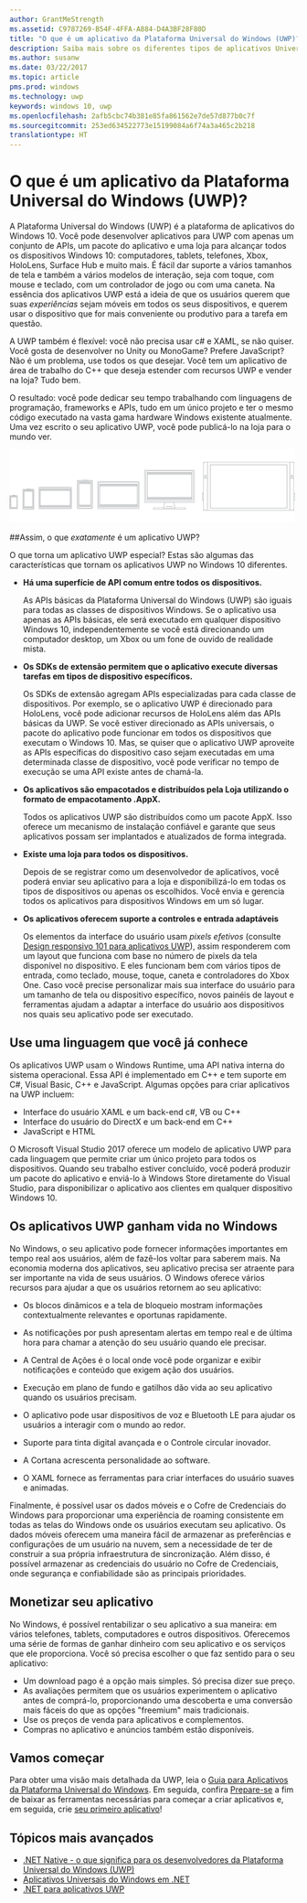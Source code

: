 ```yaml
---
author: GrantMeStrength
ms.assetid: C9787269-B54F-4FFA-A884-D4A3BF28F80D
title: "O que é um aplicativo da Plataforma Universal do Windows (UWP)?"
description: Saiba mais sobre os diferentes tipos de aplicativos Universais do Windows - aplicativos da Windows Store, aplicativos da Loja do Windows Phone e aplicativos do Windows Runtime.
ms.author: susanw
ms.date: 03/22/2017
ms.topic: article
pms.prod: windows
ms.technology: uwp
keywords: windows 10, uwp
ms.openlocfilehash: 2afb5cbc74b381e85fa861562e7de57d877b0c7f
ms.sourcegitcommit: 253ed634522773e15199084a6f74a3a465c2b218
translationtype: HT
---
```

# <a name="whats-a-universal-windows-platform-uwp-app"></a>O que é um aplicativo da Plataforma Universal do Windows (UWP)?

A Plataforma Universal do Windows (UWP) é a plataforma de aplicativos do Windows 10. Você pode desenvolver aplicativos para UWP com apenas um conjunto de APIs, um pacote do aplicativo e uma loja para alcançar todos os dispositivos Windows 10: computadores, tablets, telefones, Xbox, HoloLens, Surface Hub e muito mais. É fácil dar suporte a vários tamanhos de tela e também a vários modelos de interação, seja com toque, com mouse e teclado, com um controlador de jogo ou com uma caneta. Na essência dos aplicativos UWP está a ideia de que os usuários querem que suas *experiências* sejam móveis em todos os seus dispositivos, e querem usar o dispositivo que for mais conveniente ou produtivo para a tarefa em questão.

A UWP também é flexível: você não precisa usar c# e XAML, se não quiser. Você gosta de desenvolver no Unity ou MonoGame? Prefere JavaScript? Não é um problema, use todos os que desejar. Você tem um aplicativo de área de trabalho do C++ que deseja estender com recursos UWP e vender na loja? Tudo bem. 

O resultado: você pode dedicar seu tempo trabalhando com linguagens de programação, frameworks e APIs, tudo em um único projeto e ter o mesmo código executado na vasta gama hardware Windows existente atualmente. Uma vez escrito o seu aplicativo UWP, você pode publicá-lo na loja para o mundo ver.

![Dispositivos Windows](images/1894834-hig-device-primer-01-500.png)
 
##<a name="so-what-exactly-is-a-uwp-app"></a>Assim, o que *exatamente* é um aplicativo UWP?

O que torna um aplicativo UWP especial? Estas são algumas das características que tornam os aplicativos UWP no Windows 10 diferentes.

-   **Há uma superfície de API comum entre todos os dispositivos.**

    As APIs básicas da Plataforma Universal do Windows (UWP) são iguais para todas as classes de dispositivos Windows. Se o aplicativo usa apenas as APIs básicas, ele será executado em qualquer dispositivo Windows 10, independentemente se você está direcionando um computador desktop, um Xbox ou um fone de ouvido de realidade mista.

-   **Os SDKs de extensão permitem que o aplicativo execute diversas tarefas em tipos de dispositivo específicos.**

    Os SDKs de extensão agregam APIs especializadas para cada classe de dispositivos. Por exemplo, se o aplicativo UWP é direcionado para HoloLens, você pode adicionar recursos de HoloLens além das APIs básicas da UWP.
    Se você estiver direcionado as APIs universais, o pacote do aplicativo pode funcionar em todos os dispositivos que executam o Windows 10. Mas, se quiser que o aplicativo UWP aproveite as APIs específicas do dispositivo caso sejam executadas em uma determinada classe de dispositivo, você pode verificar no tempo de execução se uma API existe antes de chamá-la. 

-   **Os aplicativos são empacotados e distribuídos pela Loja utilizando o formato de empacotamento .AppX.**

    Todos os aplicativos UWP são distribuídos como um pacote AppX. Isso oferece um mecanismo de instalação confiável e garante que seus aplicativos possam ser implantados e atualizados de forma integrada.

-   **Existe uma loja para todos os dispositivos.**

    Depois de se registrar como um desenvolvedor de aplicativos, você poderá enviar seu aplicativo para a loja e disponibilizá-lo em todas os tipos de dispositivos ou apenas os escolhidos. Você envia e gerencia todos os aplicativos para dispositivos Windows em um só lugar.

-   **Os aplicativos oferecem suporte a controles e entrada adaptáveis**

    Os elementos da interface do usuário usam *pixels efetivos* (consulte [Design responsivo 101 para aplicativos UWP](https://msdn.microsoft.com/library/windows/apps/Dn958435)), assim responderem com um layout que funciona com base no número de pixels da tela disponível no dispositivo. E eles funcionam bem com vários tipos de entrada, como teclado, mouse, toque, caneta e controladores do Xbox One. Caso você precise personalizar mais sua interface do usuário para um tamanho de tela ou dispositivo específico, novos painéis de layout e ferramentas ajudam a adaptar a interface do usuário aos dispositivos nos quais seu aplicativo pode ser executado.



## <a name="use-a-language-you-already-know"></a>Use uma linguagem que você já conhece


Os aplicativos UWP usam o Windows Runtime, uma API nativa interna do sistema operacional. Essa API é implementado em C++ e tem suporte em C#, Visual Basic, C++ e JavaScript. Algumas opções para criar aplicativos na UWP incluem:
-   Interface do usuário XAML e um back-end c#, VB ou C++
-   Interface do usuário do DirectX e um back-end em C++
-   JavaScript e HTML

O Microsoft Visual Studio 2017 oferece um modelo de aplicativo UWP para cada linguagem que permite criar um único projeto para todos os dispositivos. Quando seu trabalho estiver concluído, você poderá produzir um pacote do aplicativo e enviá-lo à Windows Store diretamente do Visual Studio, para disponibilizar o aplicativo aos clientes em qualquer dispositivo Windows 10.

## <a name="uwp-apps-come-to-life-on-windows"></a>Os aplicativos UWP ganham vida no Windows


No Windows, o seu aplicativo pode fornecer informações importantes em tempo real aos usuários, além de fazê-los voltar para saberem mais. Na economia moderna dos aplicativos, seu aplicativo precisa ser atraente para ser importante na vida de seus usuários. O Windows oferece vários recursos para ajudar a que os usuários retornem ao seu aplicativo:

-   Os blocos dinâmicos e a tela de bloqueio mostram informações contextualmente relevantes e oportunas rapidamente.

-   As notificações por push apresentam alertas em tempo real e de última hora para chamar a atenção do seu usuário quando ele precisar.

-   A Central de Ações é o local onde você pode organizar e exibir notificações e conteúdo que exigem ação dos usuários.

-   Execução em plano de fundo e gatilhos dão vida ao seu aplicativo quando os usuários precisam.

-   O aplicativo pode usar dispositivos de voz e Bluetooth LE para ajudar os usuários a interagir com o mundo ao redor.

-   Suporte para tinta digital avançada e o Controle circular inovador.

-   A Cortana acrescenta personalidade ao software.

-   O XAML fornece as ferramentas para criar interfaces do usuário suaves e animadas.

Finalmente, é possível usar os dados móveis e o Cofre de Credenciais do Windows para proporcionar uma experiência de roaming consistente em todas as telas do Windows onde os usuários executam seu aplicativo. Os dados móveis oferecem uma maneira fácil de armazenar as preferências e configurações de um usuário na nuvem, sem a necessidade de ter de construir a sua própria infraestrutura de sincronização. Além disso, é possível armazenar as credenciais do usuário no Cofre de Credenciais, onde segurança e confiabilidade são as principais prioridades.

##  <a name="monetize-your-app"></a>Monetizar seu aplicativo


No Windows, é possível rentabilizar o seu aplicativo a sua maneira: em vários telefones, tablets, computadores e outros dispositivos. Oferecemos uma série de formas de ganhar dinheiro com seu aplicativo e os serviços que ele proporciona. Você só precisa escolher o que faz sentido para o seu aplicativo:

-   Um download pago é a opção mais simples. Só precisa dizer sue preço.
-   As avaliações permitem que os usuários experimentem o aplicativo antes de comprá-lo, proporcionando uma descoberta e uma conversão mais fáceis do que as opções "freemium" mais tradicionais.
-   Use os preços de venda para aplicativos e complementos.
-   Compras no aplicativo e anúncios também estão disponíveis.

## <a name="lets-get-started"></a>Vamos começar


Para obter uma visão mais detalhada da UWP, leia o [Guia para Aplicativos da Plataforma Universal do Windows](universal-application-platform-guide.md). Em seguida, confira [Prepare-se](get-set-up.md) a fim de baixar as ferramentas necessárias para começar a criar aplicativos e, em seguida, crie [seu primeiro aplicativo](your-first-app.md)!


## <a name="more-advanced-topics"></a>Tópicos mais avançados

* [.NET Native - o que significa para os desenvolvedores da Plataforma Universal do Windows (UWP)](https://blogs.windows.com/buildingapps/2015/08/20/net-native-what-it-means-for-universal-windows-platform-uwp-developers/#TYsD3tJuBJpK3Hc7.97)
* [Aplicativos Universais do Windows em .NET](https://blogs.msdn.microsoft.com/dotnet/2015/07/30/universal-windows-apps-in-net)
* [.NET para aplicativos UWP](https://msdn.microsoft.com/en-us/library/mt185501.aspx)
